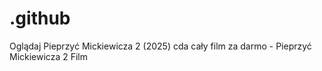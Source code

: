 # .github

Oglądaj Pieprzyć Mickiewicza 2 (2025) cda cały film za darmo - Pieprzyć Mickiewicza 2 Film
